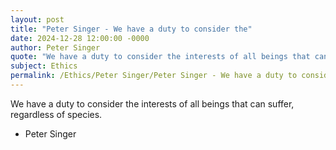 ```yaml
---
layout: post
title: "Peter Singer - We have a duty to consider the"
date: 2024-12-28 12:00:00 -0000
author: Peter Singer
quote: "We have a duty to consider the interests of all beings that can suffer, regardless of species."
subject: Ethics
permalink: /Ethics/Peter Singer/Peter Singer - We have a duty to consider the
---
```


We have a duty to consider the interests of all beings that can suffer, regardless of species.

- Peter Singer
